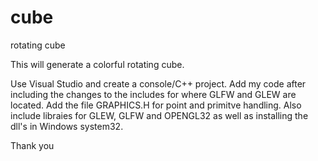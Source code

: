 # cube
rotating cube

This will generate a colorful rotating cube.

Use Visual Studio and create a console/C++ project.
Add my code after including the changes to the includes for where GLFW and GLEW are located.
Add the file GRAPHICS.H for point and primitve handling.
Also include libraies for GLEW, GLFW and OPENGL32 as well as installing the dll's in Windows system32.

Thank you
